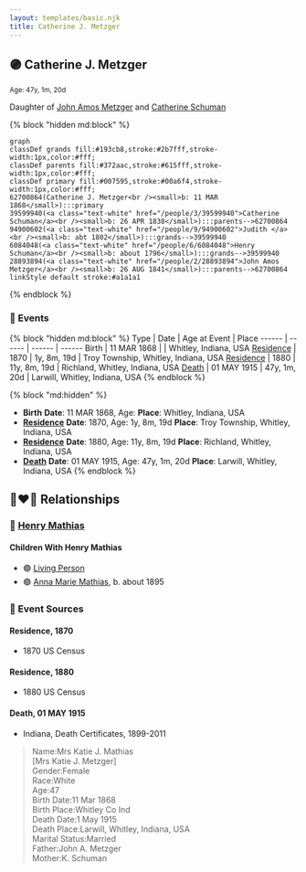 ```yaml
---
layout: templates/basic.njk
title: Catherine J. Metzger
---
```

## 🟣 Catherine J. Metzger
<small>Age: 47y, 1m, 20d</small>

Daughter of [John Amos Metzger](/people/2/28893894) and [Catherine Schuman](/people/3/39599940)

{% block "hidden md:block" %}
```mermaid
graph
classDef grands fill:#193cb8,stroke:#2b7fff,stroke-width:1px,color:#fff;
classDef parents fill:#372aac,stroke:#615fff,stroke-width:1px,color:#fff;
classDef primary fill:#007595,stroke:#00a6f4,stroke-width:1px,color:#fff;
62700864(Catherine J. Metzger<br /><small>b: 11 MAR 1868</small>):::primary
39599940(<a class="text-white" href="/people/3/39599940">Catherine Schuman</a><br /><small>b: 26 APR 1838</small>):::parents-->62700864
94900602(<a class="text-white" href="/people/9/94900602">Judith </a><br /><small>b: abt 1802</small>):::grands-->39599940
6084048(<a class="text-white" href="/people/6/6084048">Henry Schuman</a><br /><small>b: about 1796</small>):::grands-->39599940
28893894(<a class="text-white" href="/people/2/28893894">John Amos Metzger</a><br /><small>b: 26 AUG 1841</small>):::parents-->62700864
linkStyle default stroke:#a1a1a1
```
{% endblock %}

### 📆 Events

{% block "hidden md:block" %}
Type | Date | Age at Event | Place
------ | ------ | ------ | ------
Birth | 11 MAR 1868 |  | Whitley, Indiana, USA
[Residence](#event-event-0) | 1870 | 1y, 8m, 19d | Troy Township, Whitley, Indiana, USA
[Residence](#event-event-1) | 1880 | 11y, 8m, 19d | Richland, Whitley, Indiana, USA
[Death](#event-event-5) | 01 MAY 1915 | 47y, 1m, 20d | Larwill, Whitley, Indiana, USA
{% endblock %}

{% block "md:hidden" %}
- **Birth**
**Date**: 11 MAR 1868, Age:
**Place**: Whitley, Indiana, USA
- **[Residence](#event-event-0)**
**Date**: 1870, Age: 1y, 8m, 19d
**Place**: Troy Township, Whitley, Indiana, USA
- **[Residence](#event-event-1)**
**Date**: 1880, Age: 11y, 8m, 19d
**Place**: Richland, Whitley, Indiana, USA
- **[Death](#event-event-5)**
**Date**: 01 MAY 1915, Age: 47y, 1m, 20d
**Place**: Larwill, Whitley, Indiana, USA
{% endblock %}

## 👩‍❤️‍👨 Relationships

### 🔵 [Henry Mathias](/people/2/25073708)

#### Children With Henry Mathias
* 🟣 [Living Person](/people/4/46792012)
* 🟣 [Anna Marie Mathias](/people/5/50075230), b. about 1895
### 📰 Event Sources

#### <a id="event-event-0"></a> Residence, 1870
* 1870 US Census

#### <a id="event-event-1"></a> Residence, 1880
* 1880 US Census

#### <a id="event-event-5"></a> Death, 01 MAY 1915
* Indiana, Death Certificates, 1899-2011
>   
  > Name:Mrs Katie J. Mathias  
  > [Mrs Katie J. Metzger]   
  > Gender:Female  
  > Race:White  
  > Age:47  
  > Birth Date:11 Mar 1868  
  > Birth Place:Whitley Co Ind  
  > Death Date:1 May 1915  
  > Death Place:Larwill, Whitley, Indiana, USA  
  > Marital Status:Married  
  > Father:John A. Metzger  
  > Mother:K. Schuman
